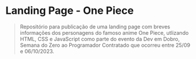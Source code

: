 # Landing Page - One Piece

> Repositório para publicação de uma landing page com breves informações dos personagens do famoso anime One Piece, utlizando HTML, CSS e JavaScript como parte do evento da Dev em Dobro, Semana do Zero ao Programador Contratado que ocorreu entre 25/09 e 06/10/2023.
